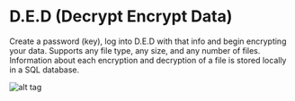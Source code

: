 # D.E.D  (Decrypt Encrypt Data)

Create a password (key), log into D.E.D with that info and begin encrypting your data. Supports any file type, any size, and any number of files.
Information about each encryption and decryption of a file is stored locally in a SQL database.

![alt tag](http://i.imgur.com/EU0YVIw.jpg)
